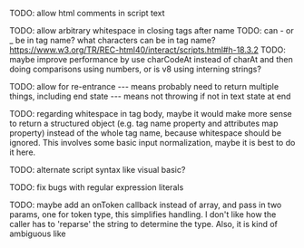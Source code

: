 
TODO: allow html comments in script text

TODO: allow arbitrary whitespace in closing tags after name
TODO: can - or _ be in tag name? what characters can be in tag name?
https://www.w3.org/TR/REC-html40/interact/scripts.html#h-18.3.2
TODO: maybe improve performance by use charCodeAt instead of charAt and then
doing comparisons using numbers, or is v8 using interning strings?

TODO: allow for re-entrance
--- means probably need to return multiple things, including end state
--- means not throwing if not in text state at end

TODO: regarding whitespace in tag body, maybe it would make more sense to
return a structured object (e.g. tag name property and attributes map
property) instead of the whole tag name, because whitespace should be
ignored. This involves some basic input normalization, maybe it is best to
do it here.

TODO: alternate script syntax like visual basic?

TODO: fix bugs with regular expression literals

TODO: maybe add an onToken callback instead of array, and pass in two params,
one for token type, this simplifies handling. I don't like how the caller
has to 'reparse' the string to determine the type. Also, it is kind of
ambiguous like <script><!--, where <!-- leads off the script text token but
is not a tag. Also, it makes it easier to tell start vs close because I
could emit a token type along with the token value. also, I dont like the
idea of this controlling the buffering, by using a callback i let the caller
decide how long to hold on to previous tokens, instead of this demanding to
hold onto the entire thing.

TODO: maybe provide conditional verbose param that if set provides detailed
logging to console?

TODO: is this kind of brittle? Maybe a scanner generator tool would be
better. Would need to research.

TODO: isn't there a fundamental issue where if this differs from native
handling of html, then that is a massive security risk.

NOTE: https://chromium.googlesource.com/chromium/blink.git/+/master/Source/core/html/parser/HTMLTokenizer.cpp
NOTE: https://html.spec.whatwg.org/#tokenization


TODO: better handling of strings?

From https://github.com/lydell/js-tokens, "JavaScript strings cannot contain
(unescaped) newlines, so unterminated strings simply end at the end of the line.
Unterminated template strings can contain unescaped newlines, though, so they
go on to the end of input."

regular expression ambiguity:

* https://stackoverflow.com/questions/5519596
The division operator must follow an expression, and a regular expression
literal can't follow an expression, so in all other cases you can safely assume
you're looking at a regular expression literal.

A few places have mentioned JSLint doing js lexing and dealing with this issue
in a certain way so check that out.

Oh god: https://github.com/douglascrockford/JSLint/blob/master/jslint.js

This ambiguity basically means I need a more intelligent parser. Not sure if
it is worth it. So this ultimately means a massive security hole and the only
way to fix it is to defer to the browser.

Maybe I am over thinking it and there isn't as much of a risk to
to closing tag of script.
